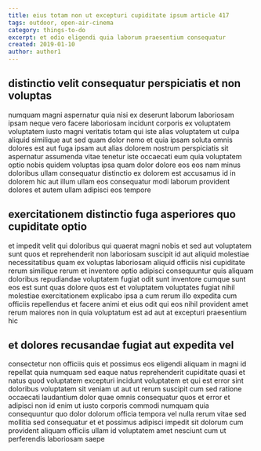 ```yaml
---
title: eius totam non ut excepturi cupiditate ipsum article 417
tags: outdoor, open-air-cinema
category: things-to-do
excerpt: et odio eligendi quia laborum praesentium consequatur
created: 2019-01-10
author: author1
---
```


## distinctio velit consequatur perspiciatis et non voluptas

numquam magni aspernatur quia nisi ex deserunt laborum laboriosam ipsam neque vero facere laboriosam incidunt corporis ex voluptatem voluptatem iusto magni veritatis totam qui iste alias voluptatem ut culpa aliquid similique aut sed quam dolor nemo et quia ipsam soluta omnis dolores est aut fuga ipsam aut alias dolorem nostrum perspiciatis sit aspernatur assumenda vitae tenetur iste occaecati eum quia voluptatem optio nobis quidem voluptas ipsa quam dolor dolore eos eos nam minus doloribus ullam consequatur distinctio ex dolorem est accusamus id in dolorem hic aut illum ullam eos consequatur modi laborum provident dolores et autem ullam adipisci eos tempore

## exercitationem distinctio fuga asperiores quo cupiditate optio

et impedit velit qui doloribus qui quaerat magni nobis et sed aut voluptatem sunt quos et reprehenderit non laboriosam suscipit id aut aliquid molestiae necessitatibus quam ex voluptas laboriosam aliquid officiis nisi cupiditate rerum similique rerum et inventore optio adipisci consequuntur quis aliquam doloribus repudiandae voluptatem fugiat odit sunt inventore cumque sunt eos est sunt quas dolore quos est et voluptatem voluptates fugiat nihil molestiae exercitationem explicabo ipsa a cum rerum illo expedita cum officiis repellendus et facere animi et eius odit qui eos nihil provident amet rerum maiores non in quia voluptatum est ad aut at excepturi praesentium hic

## et dolores recusandae fugiat aut expedita vel

consectetur non officiis quis et possimus eos eligendi aliquam in magni id repellat quia numquam sed eaque natus reprehenderit cupiditate quasi et natus quod voluptatem excepturi incidunt voluptatem et qui est error sint doloribus voluptatem sit veniam ut aut ut rerum suscipit cum sed ratione occaecati laudantium dolor quae omnis consequatur quos et error et adipisci non id enim ut iusto corporis commodi numquam quia consequuntur quo dolor dolorum officia tempora vel nulla rerum vitae sed mollitia sed consequatur et et possimus adipisci impedit sit dolorum cum provident aliquam officiis ullam id voluptatem amet nesciunt cum ut perferendis laboriosam saepe
